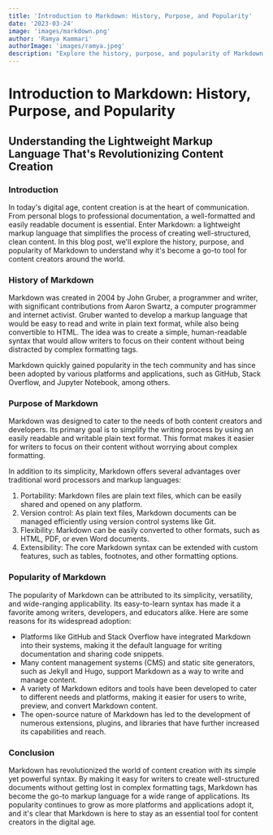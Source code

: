 ```yaml
---
title: 'Introduction to Markdown: History, Purpose, and Popularity'
date: '2023-03-24'
image: 'images/markdown.png'
author: 'Ramya Kammari'
authorImage: 'images/ramya.jpeg'
description: "Explore the history, purpose, and popularity of Markdown, the lightweight markup language that's transforming content creation in the digital age. In this introduction, we'll discuss how Markdown simplifies the writing process with its easily readable and writable plain text format. Learn how its adoption by various platforms and applications, along with numerous available extensions and tools, has made Markdown a favorite among writers, developers, and educators worldwide."
---
```


# Introduction to Markdown: History, Purpose, and Popularity

## Understanding the Lightweight Markup Language That's Revolutionizing Content Creation

### Introduction

In today's digital age, content creation is at the heart of communication. From personal blogs to professional documentation, a well-formatted and easily readable document is essential. Enter Markdown: a lightweight markup language that simplifies the process of creating well-structured, clean content. In this blog post, we'll explore the history, purpose, and popularity of Markdown to understand why it's become a go-to tool for content creators around the world.

### History of Markdown

Markdown was created in 2004 by John Gruber, a programmer and writer, with significant contributions from Aaron Swartz, a computer programmer and internet activist. Gruber wanted to develop a markup language that would be easy to read and write in plain text format, while also being convertible to HTML. The idea was to create a simple, human-readable syntax that would allow writers to focus on their content without being distracted by complex formatting tags.

Markdown quickly gained popularity in the tech community and has since been adopted by various platforms and applications, such as GitHub, Stack Overflow, and Jupyter Notebook, among others.

### Purpose of Markdown

Markdown was designed to cater to the needs of both content creators and developers. Its primary goal is to simplify the writing process by using an easily readable and writable plain text format. This format makes it easier for writers to focus on their content without worrying about complex formatting.

In addition to its simplicity, Markdown offers several advantages over traditional word processors and markup languages:

1. Portability: Markdown files are plain text files, which can be easily shared and opened on any platform.
2. Version control: As plain text files, Markdown documents can be managed efficiently using version control systems like Git.
3. Flexibility: Markdown can be easily converted to other formats, such as HTML, PDF, or even Word documents.
4. Extensibility: The core Markdown syntax can be extended with custom features, such as tables, footnotes, and other formatting options.

### Popularity of Markdown

The popularity of Markdown can be attributed to its simplicity, versatility, and wide-ranging applicability. Its easy-to-learn syntax has made it a favorite among writers, developers, and educators alike. Here are some reasons for its widespread adoption:

- Platforms like GitHub and Stack Overflow have integrated Markdown into their systems, making it the default language for writing documentation and sharing code snippets.
- Many content management systems (CMS) and static site generators, such as Jekyll and Hugo, support Markdown as a way to write and manage content.
- A variety of Markdown editors and tools have been developed to cater to different needs and platforms, making it easier for users to write, preview, and convert Markdown content.
- The open-source nature of Markdown has led to the development of numerous extensions, plugins, and libraries that have further increased its capabilities and reach.

### Conclusion

Markdown has revolutionized the world of content creation with its simple yet powerful syntax. By making it easy for writers to create well-structured documents without getting lost in complex formatting tags, Markdown has become the go-to markup language for a wide range of applications. Its popularity continues to grow as more platforms and applications adopt it, and it's clear that Markdown is here to stay as an essential tool for content creators in the digital age.
